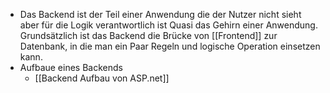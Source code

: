 - Das Backend ist der Teil einer Anwendung die der Nutzer nicht sieht aber für die Logik verantwortlich ist Quasi das Gehirn einer Anwendung. Grundsätzlich ist das Backend die Brücke von [[Frontend]] zur Datenbank, in die man ein Paar Regeln und logische Operation einsetzen kann.
- Aufbaue eines Backends
	- [[Backend Aufbau von ASP.net]]
